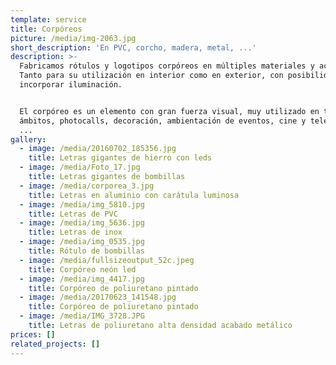 ```yaml
---
template: service
title: Corpóreos
picture: /media/img-2063.jpg
short_description: 'En PVC, corcho, madera, metal, ...'
description: >-
  Fabricamos rótulos y logotipos corpóreos en múltiples materiales y acabados.
  Tanto para su utilización en interior como en exterior, con posibilidad de
  incorporar iluminación.


  El corpóreo es un elemento con gran fuerza visual, muy utilizado en todos los
  ámbitos, photocalls, decoración, ambientación de eventos, cine y televisión,
  ...
gallery:
  - image: /media/20160702_185356.jpg
    title: Letras gigantes de hierro con leds
  - image: /media/Foto_17.jpg
    title: Letras gigantes de bombillas
  - image: /media/corporea_3.jpg
    title: Letras en aluminio con carátula luminosa
  - image: /media/img_5810.jpg
    title: Letras de PVC
  - image: /media/img_5636.jpg
    title: Letras de inox
  - image: /media/img_0535.jpg
    title: Rótulo de bombillas
  - image: /media/fullsizeoutput_52c.jpeg
    title: Corpóreo neón led
  - image: /media/img_4417.jpg
    title: Corpóreo de poliuretano pintado
  - image: /media/20170623_141548.jpg
    title: Corpóreo de poliuretano pintado
  - image: /media/IMG_3728.JPG
    title: Letras de poliuretano alta densidad acabado metálico
prices: []
related_projects: []
---
```


